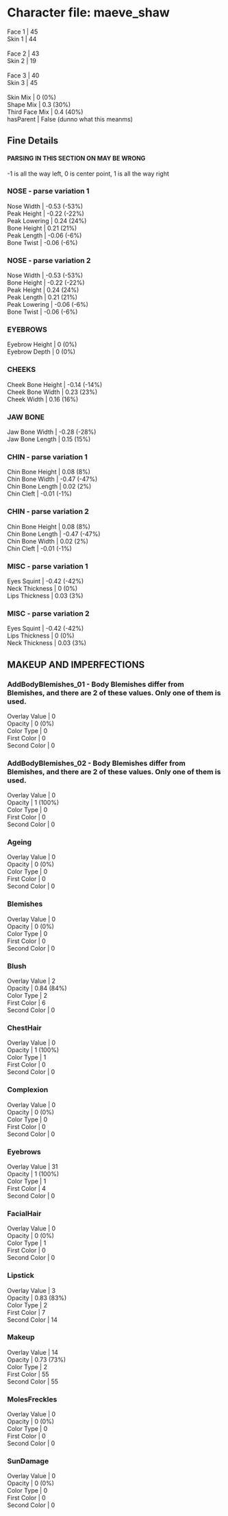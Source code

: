 # Character file: maeve_shaw<br>
Face 1 | 45<br>
Skin 1 | 44<br>
<br>
Face 2 | 43<br>
Skin 2 | 19<br>
<br>
Face 3 | 40<br>
Skin 3 | 45<br>
<br>
Skin Mix | 0 (0%)<br>
Shape Mix | 0.3 (30%)<br>
Third Face Mix | 0.4 (40%)<br>
hasParent | False (dunno what this meanms)<br>
## Fine Details<br>
#### PARSING IN THIS SECTION ON MAY BE WRONG<br>
-1 is all the way left, 0 is center point, 1 is all the way right<br>
### NOSE - parse variation 1<br>
Nose Width | -0.53 (-53%)<br>
Peak Height | -0.22 (-22%)<br>
Peak Lowering | 0.24 (24%)<br>
Bone Height | 0.21 (21%)<br>
Peak Length | -0.06 (-6%)<br>
Bone Twist | -0.06 (-6%)<br>
### NOSE - parse variation 2<br>
Nose Width | -0.53 (-53%)<br>
Bone Height | -0.22 (-22%)<br>
Peak Height | 0.24 (24%)<br>
Peak Length | 0.21 (21%)<br>
Peak Lowering | -0.06 (-6%)<br>
Bone Twist | -0.06 (-6%)<br>
### EYEBROWS<br>
Eyebrow Height | 0 (0%)<br>
Eyebrow Depth | 0 (0%)<br>
### CHEEKS<br>
Cheek Bone Height | -0.14 (-14%)<br>
Cheek Bone Width | 0.23 (23%)<br>
Cheek Width | 0.16 (16%)<br>
### JAW BONE<br>
Jaw Bone Width | -0.28 (-28%)<br>
Jaw Bone Length | 0.15 (15%)<br>
### CHIN - parse variation 1<br>
Chin Bone Height | 0.08 (8%)<br>
Chin Bone Width | -0.47 (-47%)<br>
Chin Bone Length | 0.02 (2%)<br>
Chin Cleft | -0.01 (-1%)<br>
### CHIN - parse variation 2<br>
Chin Bone Height | 0.08 (8%)<br>
Chin Bone Length | -0.47 (-47%)<br>
Chin Bone Width | 0.02 (2%)<br>
Chin Cleft | -0.01 (-1%)<br>
### MISC - parse variation 1<br>
Eyes Squint | -0.42 (-42%)<br>
Neck Thickness | 0 (0%)<br>
Lips Thickness | 0.03 (3%)<br>
### MISC - parse variation 2<br>
Eyes Squint | -0.42 (-42%)<br>
Lips Thickness | 0 (0%)<br>
Neck Thickness | 0.03 (3%)<br>
## MAKEUP AND IMPERFECTIONS<br>
### AddBodyBlemishes_01 - Body Blemishes differ from Blemishes, and there are 2 of these values. Only one of them is used.<br>
Overlay Value | 0<br>
Opacity | 0 (0%)<br>
Color Type | 0<br>
First Color | 0<br>
Second Color | 0<br>
### AddBodyBlemishes_02 - Body Blemishes differ from Blemishes, and there are 2 of these values. Only one of them is used.<br>
Overlay Value | 0<br>
Opacity | 1 (100%)<br>
Color Type | 0<br>
First Color | 0<br>
Second Color | 0<br>
### Ageing<br>
Overlay Value | 0<br>
Opacity | 0 (0%)<br>
Color Type | 0<br>
First Color | 0<br>
Second Color | 0<br>
### Blemishes<br>
Overlay Value | 0<br>
Opacity | 0 (0%)<br>
Color Type | 0<br>
First Color | 0<br>
Second Color | 0<br>
### Blush<br>
Overlay Value | 2<br>
Opacity | 0.84 (84%)<br>
Color Type | 2<br>
First Color | 6<br>
Second Color | 0<br>
### ChestHair<br>
Overlay Value | 0<br>
Opacity | 1 (100%)<br>
Color Type | 1<br>
First Color | 0<br>
Second Color | 0<br>
### Complexion<br>
Overlay Value | 0<br>
Opacity | 0 (0%)<br>
Color Type | 0<br>
First Color | 0<br>
Second Color | 0<br>
### Eyebrows<br>
Overlay Value | 31<br>
Opacity | 1 (100%)<br>
Color Type | 1<br>
First Color | 4<br>
Second Color | 0<br>
### FacialHair<br>
Overlay Value | 0<br>
Opacity | 0 (0%)<br>
Color Type | 1<br>
First Color | 0<br>
Second Color | 0<br>
### Lipstick<br>
Overlay Value | 3<br>
Opacity | 0.83 (83%)<br>
Color Type | 2<br>
First Color | 7<br>
Second Color | 14<br>
### Makeup<br>
Overlay Value | 14<br>
Opacity | 0.73 (73%)<br>
Color Type | 2<br>
First Color | 55<br>
Second Color | 55<br>
### MolesFreckles<br>
Overlay Value | 0<br>
Opacity | 0 (0%)<br>
Color Type | 0<br>
First Color | 0<br>
Second Color | 0<br>
### SunDamage<br>
Overlay Value | 0<br>
Opacity | 0 (0%)<br>
Color Type | 0<br>
First Color | 0<br>
Second Color | 0<br>
